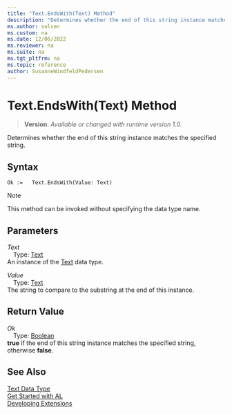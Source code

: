 ```yaml
---
title: "Text.EndsWith(Text) Method"
description: "Determines whether the end of this string instance matches the specified string."
ms.author: solsen
ms.custom: na
ms.date: 12/06/2022
ms.reviewer: na
ms.suite: na
ms.tgt_pltfrm: na
ms.topic: reference
author: SusanneWindfeldPedersen
---
```

[//]: # (START>DO_NOT_EDIT)
[//]: # (IMPORTANT:Do not edit any of the content between here and the END>DO_NOT_EDIT.)
[//]: # (Any modifications should be made in the .xml files in the ModernDev repo.)
# Text.EndsWith(Text) Method
> **Version**: _Available or changed with runtime version 1.0._

Determines whether the end of this string instance matches the specified string.


## Syntax
```AL
Ok :=   Text.EndsWith(Value: Text)
```
> [!NOTE]
> This method can be invoked without specifying the data type name.
## Parameters
*Text*  
&emsp;Type: [Text](text-data-type.md)  
An instance of the [Text](text-data-type.md) data type.  

*Value*  
&emsp;Type: [Text](text-data-type.md)  
The string to compare to the substring at the end of this instance.  


## Return Value
*Ok*  
&emsp;Type: [Boolean](../boolean/boolean-data-type.md)  
**true** if the end of this string instance matches the specified string, otherwise **false**.


[//]: # (IMPORTANT: END>DO_NOT_EDIT)
## See Also
[Text Data Type](text-data-type.md)  
[Get Started with AL](../../devenv-get-started.md)  
[Developing Extensions](../../devenv-dev-overview.md)